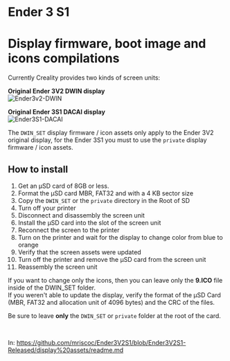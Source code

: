 # Ender 3 S1

# Display firmware, boot image and icons compilations

Currently Creality provides two kinds of screen units:

**Original Ender 3V2 DWIN display**  
![Ender3v2-DWIN](https://user-images.githubusercontent.com/2745567/156829365-a58a3afc-77e3-40b9-9e16-5edfe3073de8.jpg)

**Original Ender 3S1 DACAI display**  
![Ender3S1-DACAI](https://user-images.githubusercontent.com/2745567/156829472-2c38a4ab-bdde-4c21-b78f-a30692c96500.jpg)

The `DWIN_SET` display firmware / icon assets only apply to the Ender 3V2 original display, for the Ender 3S1 you must to use the `private` display firmware / icon assets.


## How to install
1. Get an µSD card of 8GB or less.
1. Format the µSD card MBR, FAT32 and with a 4 KB sector size
1. Copy the `DWIN_SET` or the `private` directory in the Root of SD
1. Turn off your printer
1. Disconnect and disassembly the screen unit
1. Install the µSD card into the slot of the screen unit
1. Reconnect the screen to the printer
1. Turn on the printer and wait for the display to change color from blue to
  orange
1. Verify that the screen assets were updated
1. Turn off the printer and remove the µSD card from the screen unit
1. Reassembly the screen unit  
  
If you want to change only the icons, then you can leave only the **9.ICO** file
inside of the DWIN_SET folder.  
If you weren't able to update the display, verify the format of the µSD Card
(MBR, FAT32 and allocation unit of 4096 bytes) and the CRC of the files.
  
Be sure to leave **only** the `DWIN_SET` or `private` folder at the root of the card.  
  
<br>

In: https://github.com/mriscoc/Ender3V2S1/blob/Ender3V2S1-Released/display%20assets/readme.md
